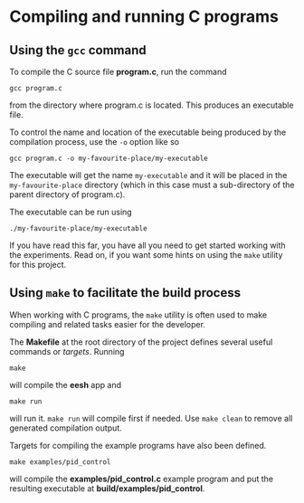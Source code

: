 # Compiling and running C programs

## Using the `gcc` command

To compile the C source file **program.c**, run the command

```
gcc program.c
```

from the directory where program.c is located.
This produces an executable file.

To control the name and location of the executable being
produced by the compilation process, use the `-o` option
like so

```
gcc program.c -o my-favourite-place/my-executable
```

The executable will get the name `my-executable` and it will
be placed in the `my-favourite-place` directory (which in
this case must a sub-directory of the parent directory
of program.c).

The executable can be run using

```
./my-favourite-place/my-executable
```

If you have read this far, you have all you need to get
started working with the experiments. Read on, if you
want some hints on using the `make` utility for this
project.

## Using `make` to facilitate the build process

When working with C programs, the `make` utility is often
used to make compiling and related tasks easier for the developer.

The **Makefile** at the root directory of the project defines
several useful commands or _targets_. Running

```
make
```

will compile the **eesh** app and

```
make run
```

will run it. `make run` will compile first if needed.
Use `make clean` to remove all generated
compilation output.

Targets for compiling the example programs have
also been defined.

```
make examples/pid_control
```

will compile the **examples/pid_control.c** example program
and put the resulting executable at **build/examples/pid_control**.
